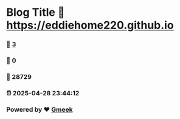 # Blog Title :link: https://eddiehome220.github.io 
### :page_facing_up: [3](https://eddiehome220.github.io/tag.html) 
### :speech_balloon: 0 
### :hibiscus: 28729 
### :alarm_clock: 2025-04-28 23:44:12 
### Powered by :heart: [Gmeek](https://github.com/Meekdai/Gmeek)
